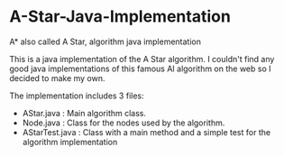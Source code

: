 # A-Star-Java-Implementation
A* also called A Star, algorithm java implementation

This is a java implementation of the A Star algorithm. I couldn't find any good java implementations of this famous AI algorithm on the web so I decided to make my own. 

The implementation includes 3 files:
  - AStar.java : Main algorithm class.
  - Node.java : Class for the nodes used by the algorithm.
  - AStarTest.java : Class with a main method and a simple test for the algorithm implementation
